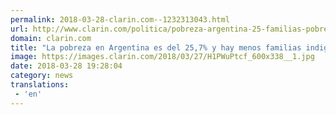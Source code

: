 ```yaml
---
permalink: 2018-03-28-clarin.com--1232313043.html
url: http://www.clarin.com/politica/pobreza-argentina-25-familias-pobres_0_B16iLvFcG.html
domain: clarin.com
title: "La pobreza en Argentina es del 25,7% y hay menos familias indigentes"
image: https://images.clarin.com/2018/03/27/H1PWuPtcf_600x338__1.jpg
date: 2018-03-28 19:28:04
category: news
translations: 
 - 'en'
---
```


